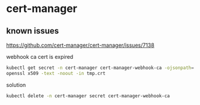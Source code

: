# cert-manager

## known issues

https://github.com/cert-manager/cert-manager/issues/7138

webhook ca cert is expired

```bash
kubectl get secret -n cert-manager cert-manager-webhook-ca -ojsonpath='{.data.ca\.crt}' | base64 -d > tmp.crt
openssl x509 -text -noout -in tmp.crt
```

solution

```bash
kubectl delete -n cert-manager secret cert-manager-webhook-ca
```
